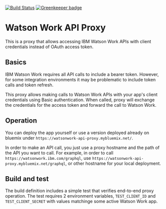 [![Build Status](https://travis-ci.org/watsonwork/watsonwork-api-proxy.svg?branch=master)](https://travis-ci.org/watsonwork/watsonwork-api-proxy) [![Greenkeeper badge](https://badges.greenkeeper.io/watsonwork/watsonwork-api-proxy.svg)](https://greenkeeper.io/)

# Watson Work API Proxy

This is a proxy that allows accessing IBM Watson Work APIs with client credentials instead of OAuth access token.

## Basics

IBM Watson Work requires all API calls to include a bearer token. However, for some integration environments it may be problematic to include token calls and token refresh.

This proxy allows making calls to Watson Work APIs with your app's client credentials using Basic authentication. When called, proxy will exchange the credentials for the access token and forward the call to Watson Work.

## Operation
You can deploy the app yourself or use a version deployed already on bluemix under `https://watsonwork-api-proxy.mybluemix.net/`.

In order to make an API call, you just use a proxy hostname and the path of the API you want to call. For example, in order to call `https://watsonwork.ibm.com/graphql`, use `https://watsonwork-api-proxy.mybluemix.net/graphql`, or other hostname for your local deployment.

## Build and test
The build definition includes a simple test that verifies end-to-end proxy operation. The test requires 2 environment variables, `TEST_CLIENT_ID` and `TEST_CLIENT_SECRET` with values matchinge some active Watson Work app.
